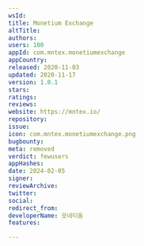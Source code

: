 ```yaml
---
wsId: 
title: Monetium Exchange
altTitle: 
authors: 
users: 100
appId: com.mntex.monetiumexchange
appCountry: 
released: 2020-11-03
updated: 2020-11-17
version: 1.0.1
stars: 
ratings: 
reviews: 
website: https://mntex.io/
repository: 
issue: 
icon: com.mntex.monetiumexchange.png
bugbounty: 
meta: removed
verdict: fewusers
appHashes: 
date: 2024-02-05
signer: 
reviewArchive: 
twitter: 
social: 
redirect_from: 
developerName: 모네티움
features: 

---
```


